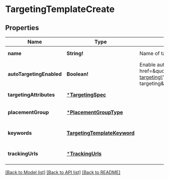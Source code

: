 # TargetingTemplateCreate

## Properties
Name | Type | Description | Notes
------------ | ------------- | ------------- | -------------
**name** | **String!** | Name of targeting template. | [default to null]
**autoTargetingEnabled** | **Boolean!** | Enable auto-targeting for ad group. Also known as &lt;a href&#x3D;\&quot;https://help.pinterest.com/en/business/article/expanded-targeting\&quot; target&#x3D;\&quot;_blank\&quot;&gt;\&quot;expanded targeting\&quot;&lt;/a&gt;. | [optional] [default to true]
**targetingAttributes** | [***TargetingSpec**](TargetingSpec.md) |  | [default to null]
**placementGroup** | [***PlacementGroupType**](PlacementGroupType.md) |  | [optional] [default to null]
**keywords** | [**TargetingTemplateKeyword**](TargetingTemplateKeyword.md) |  | [optional] [default to null]
**trackingUrls** | [***TrackingUrls**](TrackingUrls.md) |  | [optional] [default to null]

[[Back to Model list]](../README.md#documentation-for-models) [[Back to API list]](../README.md#documentation-for-api-endpoints) [[Back to README]](../README.md)


